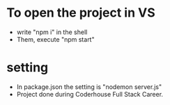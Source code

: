 # To open the project in VS
- write "npm i" in the shell
- Them, execute "npm start"
# setting
- In package.json the setting is "nodemon server.js"
- Project done during Coderhouse Full Stack Career.
